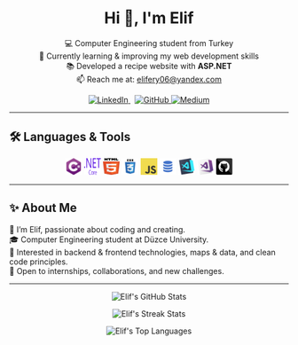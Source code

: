 <h1 align="center">Hi 👋, I'm Elif</h1>

<p align="center">
  💻 Computer Engineering student from Turkey <br>
  🌱 Currently learning & improving my web development skills <br>
  📚 Developed a recipe website with <b>ASP.NET</b> <br>
  📫 Reach me at: <a href="mailto:elifery06@yandex.com">elifery06@yandex.com</a>
</p>

<p align="center">
  <a href="https://www.linkedin.com/in/elifery06/" target="_blank">
    <img src="https://img.shields.io/badge/LinkedIn-0077B5?style=flat-square&logo=linkedin&logoColor=white" alt="LinkedIn" />
  </a>
  &nbsp;
  <a href="https://github.com/elifery06" target="_blank">
    <img src="https://img.shields.io/badge/GitHub-181717?style=flat-square&logo=github&logoColor=white" alt="GitHub" />
  </a>
   <a href="https://medium.com/@elifery06" target="_blank">
    <img src="https://img.shields.io/badge/Medium-000000?style=flat-square&logo=medium&logoColor=white" alt="Medium" />
  </a>
</p>

---

## 🛠️ Languages & Tools

<p align="center">
  <img src="https://github.com/Sadikortaoglan/Sadikortaoglan/blob/master/images/cSharp.svg" alt="C#" width="30" height="30"/>
  <img src="https://github.com/Sadikortaoglan/Sadikortaoglan/blob/master/images/dotnetcore.svg" alt=".NET Core" width="30" height="30"/>
  <img src="https://github.com/Sadikortaoglan/Sadikortaoglan/blob/master/images/html5.svg" alt="HTML5" width="30" height="30"/>
  <img src="https://github.com/Sadikortaoglan/Sadikortaoglan/blob/master/images/css.svg" alt="CSS3" width="30" height="30"/>
  <img src="https://raw.githubusercontent.com/github/explore/main/topics/javascript/javascript.png" alt="JavaScript" width="30" height="30"/>
  <img src="https://raw.githubusercontent.com/github/explore/main/topics/sql/sql.png" alt="SQL" width="30" height="30"/>
  <img src="https://github.com/Sadikortaoglan/Sadikortaoglan/blob/master/images/vscode.png" alt="VS Code" width="30" height="30"/>
  <img src="https://github.com/Sadikortaoglan/Sadikortaoglan/blob/master/images/visualstudio.png" alt="Visual Studio" width="30" height="30"/>
  <img src="https://github.com/Sadikortaoglan/Sadikortaoglan/blob/master/images/github.svg" alt="GitHub" width="30" height="30"/>
</p>

---

## ✨ About Me

🌼 I’m Elif, passionate about coding and creating.  
🎓 Computer Engineering student at Düzce University.  
🧩 Interested in backend & frontend technologies, maps & data, and clean code principles.  
🎯 Open to internships, collaborations, and new challenges.  

---
<p align="center">
  <img src="https://github-readme-stats.vercel.app/api?username=elifery06&show_icons=true&theme=default" alt="Elif's GitHub Stats"/>
</p>
<p align="center">
  <img src="https://github-readme-streak-stats.herokuapp.com/?user=elifery06&theme=default" alt="Elif's Streak Stats"/>
</p>
<p align="center">
  <img src="https://github-readme-stats.vercel.app/api/top-langs/?username=elifery06&layout=compact" alt="Elif's Top Languages"/>
</p>

